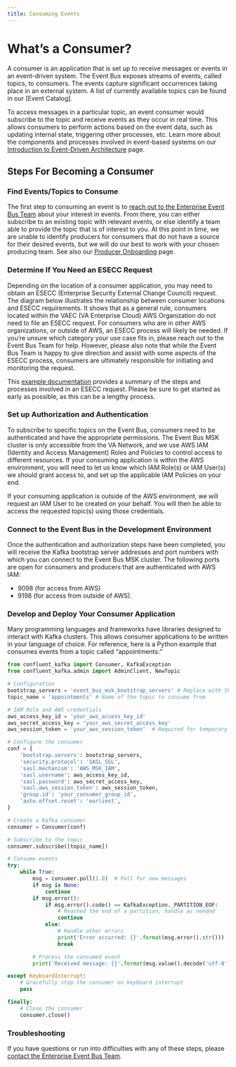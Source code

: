 ```yaml
---
title: Consuming Events
---
```

# What’s a Consumer?
A consumer is an application that is set up to receive messages or events in an event-driven system. The Event Bus exposes streams of events, called topics, to consumers. The events capture significant occurrences taking place in an external system. A list of currently available topics can be found in our [Event Catalog]. 

To access messages in a particular topic, an event consumer would subscribe to the topic and receive events as they occur in real time. This allows consumers to perform actions based on the event data, such as updating internal state, triggering other processes, etc. Learn more about the components and processes involved in event-based systems on our [Introduction to Event-Driven Architecture](link) page.

## Steps For Becoming a Consumer
### Find Events/Topics to Consume
The first step to consuming an event is to [reach out to the Enterprise Event Bus Team](get-support.md) about your interest in events. From there, you can either subscribe to an existing topic with relevant events, or else identify a team able to provide the topic that is of interest to you. At this point in time, we are unable to identify producers for consumers that do not have a source for their desired events, but we will do our best to work with your chosen producing team. 
See also our [Producer Onboarding](producer-onboarding.md) page.

### Determine If You Need an ESECC Request
Depending on the location of a consumer application, you may need to obtain an ESECC (Enterprise Security External Change Council) request. The diagram below illustrates the relationship between consumer locations and ESECC requirements. It shows that as a general rule, consumers located within the VAEC (VA Enterprise Cloud) AWS Organization do not need to file an ESECC request. For consumers who are in other AWS organizations, or outside of AWS, an ESECC process will likely be needed. If you’re unsure which category your use case fits in, please reach out to the Event Bus Team for help. However, please also note that while the Event Bus Team is happy to give direction and assist with some aspects of the ESECC process, consumers are ultimately responsible for initiating and monitoring the request.

This [example documentation](https://github.com/department-of-veterans-affairs/checkin-devops/blob/master/docs/esecc-requests.md) provides a summary of the steps and processes involved in an ESECC request. Please be sure to get started as early as possible, as this can be a lengthy process.

### Set up Authorization and Authentication
To subscribe to specific topics on the Event Bus, consumers need to be authenticated and have the appropriate permissions. The Event Bus MSK cluster is only accessible from the VA Network, and we use AWS IAM (Identity and Access Management) Roles and Policies to control access to different resources. If your consuming application is within the AWS environment, you will need to let us know which IAM Role(s) or IAM User(s) we should grant access to, and set up the applicable IAM Policies on your end.

If your consuming application is outside of the AWS environment, we will request an IAM User to be created on your behalf. You will then be able to access the requested topic(s) using those credentials. 

### Connect to the Event Bus in the Development Environment
Once the authentication and authorization steps have been completed, you will receive the Kafka bootstrap server addresses and port numbers with which you can connect to the Event Bus MSK cluster. The following ports are open for consumers and producers that are authenticated with AWS IAM:
- 9098 (for access from AWS)
- 9198 (for access from outside of AWS).

### Develop and Deploy Your Consumer Application
Many programming languages and frameworks have libraries designed to interact with Kafka clusters. This allows consumer applications to be written in your language of choice. For reference, here is a Python example that consumes events from a topic called “appointments:”

```python
from confluent_kafka import Consumer, KafkaException
from confluent_kafka.admin import AdminClient, NewTopic

# Configuration
bootstrap_servers = 'event_bus_msk_bootstrap_servers' # Replace with the MSK cluster's bootstrap servers
topic_name = 'appointments' # Name of the topic to consume from

# IAM Role and AWS credentials
aws_access_key_id = 'your_aws_access_key_id'
aws_secret_access_key = 'your_aws_secret_access_key'
aws_session_token = 'your_aws_session_token'  # Required for temporary credentials

# Configure the consumer
conf = {
    'bootstrap.servers': bootstrap_servers,
    'security.protocol': 'SASL_SSL',
    'sasl.mechanism': 'AWS_MSK_IAM',
    'sasl.username': aws_access_key_id,
    'sasl.password': aws_secret_access_key,
    'sasl.aws_session_token': aws_session_token,
    'group.id': 'your_consumer_group_id',
    'auto.offset.reset': 'earliest',
}

# Create a Kafka consumer
consumer = Consumer(conf)

# Subscribe to the topic
consumer.subscribe([topic_name])

# Consume events
try:
    while True:
        msg = consumer.poll(1.0)  # Poll for new messages
        if msg is None:
            continue
        if msg.error():
            if msg.error().code() == KafkaException._PARTITION_EOF:
                # Reached the end of a partition, handle as needed
                continue
            else:
                # Handle other errors
                print('Error occurred: {}'.format(msg.error().str()))
                break

        # Process the consumed event
        print('Received message: {}'.format(msg.value().decode('utf-8')))

except KeyboardInterrupt:
    # Gracefully stop the consumer on keyboard interrupt
    pass

finally:
    # Close the consumer
    consumer.close()
```

### Troubleshooting
If you have questions or run into difficulties with any of these steps, please [contact the Enterprise Event Bus Team](get-support.md).
